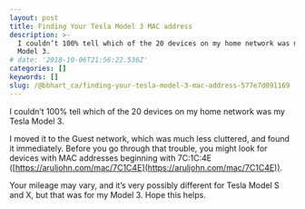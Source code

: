 ```yaml
---
layout: post
title: Finding Your Tesla Model 3 MAC address
description: >-
  I couldn’t 100% tell which of the 20 devices on my home network was my Tesla
  Model 3.
# date: '2018-10-06T21:56:22.536Z'
categories: []
keywords: []
slug: /@bbhart_ca/finding-your-tesla-model-3-mac-address-577e7d091169
---
```


I couldn’t 100% tell which of the 20 devices on my home network was my Tesla Model 3.

I moved it to the Guest network, which was much less cluttered, and found it immediately. Before you go through that trouble, you might look for devices with MAC addresses beginning with 7C:1C:4E ([https://aruljohn.com/mac/7C1C4E](https://aruljohn.com/mac/7C1C4E)).

Your mileage may vary, and it’s very possibly different for Tesla Model S and X, but that was for my Model 3. Hope this helps.
